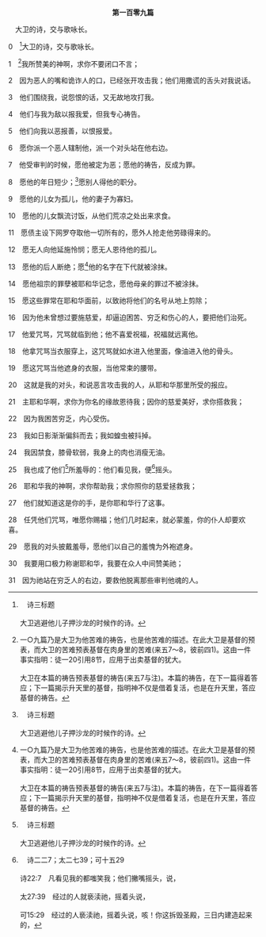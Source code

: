 <p style="text-align:center;font-weight:bold;">第一百零九篇</p>

<a name="0">

<span id="spsm">　大卫的诗，交与歌咏长。

0　[^a]大卫的诗，交与歌咏长。

[^a]:　诗三标题<br><br>大卫逃避他儿子押沙龙的时候作的诗。

1　[^1]我所赞美的神啊，求你不要闭口不言；

[^1]:一○九篇乃是大卫为他苦难的祷告，也是他苦难的描述。在此大卫是基督的预表，而大卫的苦难预表基督在肉身里的苦难(来五7～8，彼前四1)。这由一件事实指明：徒一20引用8节，应用于出卖基督的犹大。<br><br>大卫在本篇的祷告预表基督的祷告(来五7与注)。本篇的祷告，在下一篇得着答应；下一篇揭示升天里的基督，指明神不仅是借着复活，也是在升天里，答应基督的祷告。

2　因为恶人的嘴和诡诈人的口，已经张开攻击我；他们用撒谎的舌头对我说话。

3　他们围绕我，说怨恨的话，又无故地攻打我。

4　他们与我为敌以报我爱，但我专心祷告。

5　他们向我以恶报善，以恨报爱。

6　愿你派一个恶人辖制他，派一个对头站在他右边。

7　他受审判的时候，愿他被定为恶；愿他的祷告，反成为罪。

8　愿他的年日短少；[^a]愿别人得他的职分。

[^a]:　徒一20<br><br>徒1:20　因此诗篇上写着，“愿他的住处变为荒场，无人在内居住。”又说，“愿别人得他的监督职分。”

9　愿他的儿女为孤儿，他的妻子为寡妇。

10　愿他的儿女飘流讨饭，从他们荒凉之处出来求食。

11　愿债主设下网罗夺取他一切所有的，愿外人抢走他劳碌得来的。

12　愿无人向他延施怜悯；愿无人恩待他的孤儿。

13　愿他的后人断绝；愿[^1]他的名字在下代就被涂抹。

[^1]:有些古卷作，他们的。

14　愿他祖宗的罪孽被耶和华记念，愿他母亲的罪过不被涂抹。

15　愿这些罪常在耶和华面前，以致祂将他们的名号从地上剪除；

16　因为他未曾想过要施慈爱，却逼迫困苦、穷乏和伤心的人，要把他们治死。

17　他爱咒骂，咒骂就临到他；他不喜爱祝福，祝福就远离他。

18　他拿咒骂当衣服穿上，这咒骂就如水进入他里面，像油进入他的骨头。

19　愿这咒骂当他遮身的衣服，当他常束的腰带。

20　这就是我的对头，和说恶言攻击我的人，从耶和华那里所受的报应。

21　主耶和华啊，求你为你名的缘故恩待我；因你的慈爱美好，求你搭救我；

22　因为我困苦穷乏，内心受伤。

23　我如日影渐渐偏斜而去；我如蝗虫被抖掉。

24　我因禁食，膝骨软弱，我身上的肉也消瘦无油。

25　我也成了他们[^a]所羞辱的：他们看见我，便[^b]摇头。

[^a]:　诗二二6；六九19；八九50～51；来十三13<br><br>诗22:6　但我是虫，不是人，是众人所羞辱，百姓所藐视的。<br><br>诗69:19　你知道我受的辱骂、欺凌、羞辱；我的敌人都在你面前。<br><br>诗89:50　主啊，求你记念仆人们所受的羞辱，记念我怎样将一切强盛之民的羞辱承当在我怀里；<br><br>诗89:51　耶和华啊，你的仇敌，用这羞辱羞辱了你的仆人，羞辱了你受膏者的脚踪。<br><br>来13:13　这样，我们也当出到营外就了祂去，忍受祂所受的凌辱。

[^b]:　诗二二7；太二七39；可十五29<br><br>诗22:7　凡看见我的都嗤笑我；他们撇嘴摇头，说，<br><br>太27:39　经过的人就亵渎祂，摇着头说，<br><br>可15:29　经过的人亵渎祂，摇着头说，咳！你这拆毁圣殿，三日内建造起来的，

26　耶和华我的神啊，求你帮助我；求你照你的慈爱拯救我；

27　他们就知道这是你的手，是你耶和华行了这事。

28　任凭他们咒骂，唯愿你赐福；他们几时起来，就必蒙羞，你的仆人却要欢喜。

29　愿我的对头披戴羞辱，愿他们以自己的羞愧为外袍遮身。

30　我要用口极力称谢耶和华，我要在众人中间赞美祂；

31　因为祂站在穷乏人的右边，要救他脱离那些审判他魂的人。
